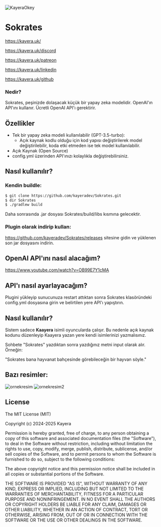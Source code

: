 
![KayeraOkey](https://i.pinimg.com/originals/31/24/73/312473c90b9906c7bcea7d820b9e5705.gif)

# Sokrates

https://kayera.uk/

https://kayera.uk/discord

https://kayera.uk/patreon

https://kayera.uk/linkedin

https://kayera.uk/github

### Nedir?

Sokrates, peşinizde dolaşacak küçük bir yapay zeka modelidir. OpenAI'ın API'ını kullanır. Ücretli OpenAI API'ı gerektirir.

## Özellikler

- Tek bir yapay zeka modeli kullanılabilir (GPT-3.5-turbo):
  - Açık kaynak kodlu olduğu için kod yapısı değiştirilerek model değiştirilebilir, koda etki etmeden ise tek model kullanılabilir.
- Açık Kaynak (Open Source)
- config.yml üzerinden API'ınızı kolaylıkla değiştirebilirsiniz.

## Nasıl kullanılır?

### Kendin buildle:

```bash
$ git clone https://github.com/kayeradev/Sokrates.git
$ dir Sokrates
$ ./gradlew build
```

Daha sonrasında .jar dosyası Sokrates/build/libs kısmına gelecektir.

### Plugin olarak indirip kullan:

https://github.com/kayeradev/Sokrates/releases sitesine gidin ve yüklenen son jar dosyasını indirin.

## OpenAI API'ını nasıl alacağım?

https://www.youtube.com/watch?v=OB99E7Y1cMA

## API'ı nasıl ayarlayacağım?

Plugini yükleyip sunucunuza restart attıktan sonra Sokrates klasöründeki config.yml dosyasına girin ve belirtilen yere API'ı yapıştırın.

## Nasıl kullanılır?

Sistem sadece **Kaayera** isimli oyuncularda çalışır. Bu nedenle açık kaynak kodunu düzenleyip Kaayera yazan yere kendi isimlerinizi yazmalısınız.

Sohbete "Sokrates" yazdıktan sonra yazdığınız metni input olarak alır. Örneğin:

"Sokrates bana hayvanat bahçesinde görebileceğin bir hayvan söyle."

## Bazı resimler:

![ornekresim](https://i.imgur.com/B3Gsgmj.png)
![ornekresim2](https://i.imgur.com/OCjMb4n.png)

## License

The MIT License (MIT)

Copyright (c) 2024-2025 Kayera

Permission is hereby granted, free of charge, to any person obtaining a copy of
this software and associated documentation files (the "Software"), to deal in
the Software without restriction, including without limitation the rights to
use, copy, modify, merge, publish, distribute, sublicense, and/or sell copies
of the Software, and to permit persons to whom the Software is furnished to do
so, subject to the following conditions:

The above copyright notice and this permission notice shall be included in all
copies or substantial portions of the Software.

THE SOFTWARE IS PROVIDED "AS IS", WITHOUT WARRANTY OF ANY KIND, EXPRESS OR
IMPLIED, INCLUDING BUT NOT LIMITED TO THE WARRANTIES OF MERCHANTABILITY,
FITNESS FOR A PARTICULAR PURPOSE AND NONINFRINGEMENT. IN NO EVENT SHALL THE
AUTHORS OR COPYRIGHT HOLDERS BE LIABLE FOR ANY CLAIM, DAMAGES OR OTHER
LIABILITY, WHETHER IN AN ACTION OF CONTRACT, TORT OR OTHERWISE, ARISING FROM,
OUT OF OR IN CONNECTION WITH THE SOFTWARE OR THE USE OR OTHER DEALINGS IN THE
SOFTWARE.
